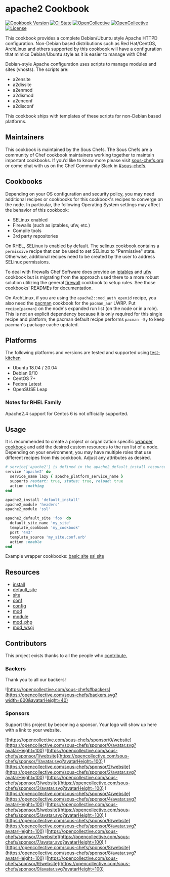 # apache2 Cookbook

[![Cookbook Version](https://img.shields.io/cookbook/v/apache2.svg)](https://supermarket.chef.io/cookbooks/apache2)
[![CI State](https://github.com/sous-chefs/apache2/workflows/ci/badge.svg)](https://github.com/sous-chefs/apache2/actions?query=workflow%3Aci)
[![OpenCollective](https://opencollective.com/sous-chefs/backers/badge.svg)](#backers)
[![OpenCollective](https://opencollective.com/sous-chefs/sponsors/badge.svg)](#sponsors)
[![License](https://img.shields.io/badge/License-Apache%202.0-green.svg)](https://opensource.org/licenses/Apache-2.0)

This cookbook provides a complete Debian/Ubuntu style Apache HTTPD configuration. Non-Debian based distributions such as Red Hat/CentOS, ArchLinux and others supported by this cookbook will have a configuration that mimics Debian/Ubuntu style as it is easier to manage with Chef.

Debian-style Apache configuration uses scripts to manage modules and sites (vhosts). The scripts are:

- a2ensite
- a2dissite
- a2enmod
- a2dismod
- a2enconf
- a2disconf

This cookbook ships with templates of these scripts for non-Debian based platforms.

## Maintainers

This cookbook is maintained by the Sous Chefs. The Sous Chefs are a community of Chef cookbook maintainers working together to maintain important cookbooks. If you’d like to know more please visit [sous-chefs.org](https://sous-chefs.org/) or come chat with us on the Chef Community Slack in [#sous-chefs](https://chefcommunity.slack.com/messages/C2V7B88SF).

## Cookbooks

Depending on your OS configuration and security policy, you may need additional recipes or cookbooks for this cookbook's recipes to converge on the node. In particular, the following Operating System settings may affect the behavior of this cookbook:

- SELinux enabled
- Firewalls (such as iptables, ufw, etc.)
- Compile tools
- 3rd party repositories

On RHEL, SELinux is enabled by default. The [selinux](https://supermarket.chef.io/cookbooks/selinux) cookbook contains a `permissive` recipe that can be used to set SELinux to "Permissive" state. Otherwise, additional recipes need to be created by the user to address SELinux permissions.

To deal with firewalls Chef Software does provide an [iptables](https://supermarket.chef.io/cookbooks/iptables) and [ufw](https://supermarket.chef.io/cookbooks/ufw) cookbook but is migrating from the approach used there to a more robust solution utilizing the general [firewall](https://supermarket.chef.io/cookbooks/firewall) cookbook to setup rules. See those cookbooks' READMEs for documentation.

On ArchLinux, if you are using the `apache2::mod_auth_openid` recipe, you also need the [pacman](https://supermarket.chef.io/cookbooks/pacman) cookbook for the `pacman_aur` LWRP. Put `recipe[pacman]` on the node's expanded run list (on the node or in a role). This is not an explicit dependency because it is only required for this single recipe and platform; the pacman default recipe performs `pacman -Sy` to keep pacman's package cache updated.

## Platforms

The following platforms and versions are tested and supported using [test-kitchen](http://kitchen.ci/)

- Ubuntu 18.04 / 20.04
- Debian 9/10
- CentOS 7+
- Fedora Latest
- OpenSUSE Leap

### Notes for RHEL Family

Apache2.4 support for Centos 6 is not officially supported.

## Usage

It is recommended to create a project or organization specific [wrapper cookbook](https://blog.chef.io/doing-wrapper-cookbooks-right) and add the desired custom resources to the run list of a node. Depending on your environment, you may have multiple roles that use different recipes from this cookbook. Adjust any attributes as desired.

```ruby
# service['apache2'] is defined in the apache2_default_install resource but other resources are currently unable to reference it.  To work around this issue, define the following helper in your cookbook:
service 'apache2' do
  service_name lazy { apache_platform_service_name }
  supports restart: true, status: true, reload: true
  action :nothing
end

apache2_install 'default_install'
apache2_module 'headers'
apache2_module 'ssl'

apache2_default_site 'foo' do
  default_site_name 'my_site'
  template_cookbook 'my_cookbook'
  port '443'
  template_source 'my_site.conf.erb'
  action :enable
end
```

Example wrapper cookbooks:
[basic site](https://github.com/sous-chefs/apache2/blob/master/test/cookbooks/test/recipes/basic_site.rb)
[ssl site](https://github.com/sous-chefs/apache2/blob/master/test/cookbooks/test/recipes/mod_ssl.rb)

## Resources

- [install](https://github.com/sous-chefs/apache2/blob/master/documentation/resource_apache2_install.md)
- [default_site](https://github.com/sous-chefs/apache2/blob/master/documentation/resource_apache2_default_site.md)
- [site](https://github.com/sous-chefs/apache2/blob/master/documentation/resource_apache2_site.md)
- [conf](https://github.com/sous-chefs/apache2/blob/master/documentation/resource_apache2_conf.md)
- [config](https://github.com/sous-chefs/apache2/blob/master/documentation/resource_apache2_config.md)
- [mod](https://github.com/sous-chefs/apache2/blob/master/documentation/resource_apache2_mod.md)
- [module](https://github.com/sous-chefs/apache2/blob/master/documentation/resource_apache2_module.md)
- [mod_php](https://github.com/sous-chefs/apache2/blob/master/documentation/resource_apache2_mod_php.md)
- [mod_wsgi](https://github.com/sous-chefs/apache2/blob/master/documentation/resource_apache2_mod_wsgi.md)

## Contributors

This project exists thanks to all the people who [contribute.](https://opencollective.com/sous-chefs/contributors.svg?width=890&button=false)

### Backers

Thank you to all our backers!

![https://opencollective.com/sous-chefs#backers](https://opencollective.com/sous-chefs/backers.svg?width=600&avatarHeight=40)

### Sponsors

Support this project by becoming a sponsor. Your logo will show up here with a link to your website.

![https://opencollective.com/sous-chefs/sponsor/0/website](https://opencollective.com/sous-chefs/sponsor/0/avatar.svg?avatarHeight=100)
![https://opencollective.com/sous-chefs/sponsor/1/website](https://opencollective.com/sous-chefs/sponsor/1/avatar.svg?avatarHeight=100)
![https://opencollective.com/sous-chefs/sponsor/2/website](https://opencollective.com/sous-chefs/sponsor/2/avatar.svg?avatarHeight=100)
![https://opencollective.com/sous-chefs/sponsor/3/website](https://opencollective.com/sous-chefs/sponsor/3/avatar.svg?avatarHeight=100)
![https://opencollective.com/sous-chefs/sponsor/4/website](https://opencollective.com/sous-chefs/sponsor/4/avatar.svg?avatarHeight=100)
![https://opencollective.com/sous-chefs/sponsor/5/website](https://opencollective.com/sous-chefs/sponsor/5/avatar.svg?avatarHeight=100)
![https://opencollective.com/sous-chefs/sponsor/6/website](https://opencollective.com/sous-chefs/sponsor/6/avatar.svg?avatarHeight=100)
![https://opencollective.com/sous-chefs/sponsor/7/website](https://opencollective.com/sous-chefs/sponsor/7/avatar.svg?avatarHeight=100)
![https://opencollective.com/sous-chefs/sponsor/8/website](https://opencollective.com/sous-chefs/sponsor/8/avatar.svg?avatarHeight=100)
![https://opencollective.com/sous-chefs/sponsor/9/website](https://opencollective.com/sous-chefs/sponsor/9/avatar.svg?avatarHeight=100)
